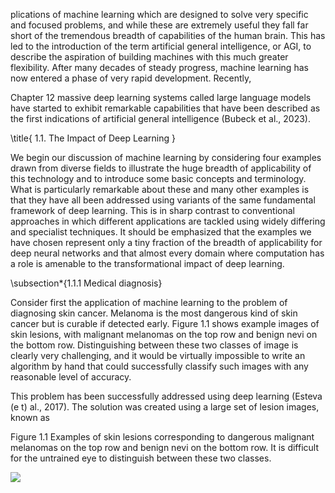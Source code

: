 plications of machine learning which are designed to solve very specific and focused problems, and while these are extremely useful they fall far short of the tremendous breadth of capabilities of the human brain. This has led to the introduction of the term artificial general intelligence, or AGI, to describe the aspiration of building machines with this much greater flexibility. After many decades of steady progress, machine learning has now entered a phase of very rapid development. Recently,

Chapter 12 massive deep learning systems called large language models have started to exhibit remarkable capabilities that have been described as the first indications of artificial general intelligence (Bubeck et al., 2023).

\title{
1.1. The Impact of Deep Learning
}

We begin our discussion of machine learning by considering four examples drawn from diverse fields to illustrate the huge breadth of applicability of this technology and to introduce some basic concepts and terminology. What is particularly remarkable about these and many other examples is that they have all been addressed using variants of the same fundamental framework of deep learning. This is in sharp contrast to conventional approaches in which different applications are tackled using widely differing and specialist techniques. It should be emphasized that the examples we have chosen represent only a tiny fraction of the breadth of applicability for deep neural networks and that almost every domain where computation has a role is amenable to the transformational impact of deep learning.

\subsection*{1.1.1 Medical diagnosis}

Consider first the application of machine learning to the problem of diagnosing skin cancer. Melanoma is the most dangerous kind of skin cancer but is curable if detected early. Figure 1.1 shows example images of skin lesions, with malignant melanomas on the top row and benign nevi on the bottom row. Distinguishing between these two classes of image is clearly very challenging, and it would be virtually impossible to write an algorithm by hand that could successfully classify such images with any reasonable level of accuracy.

This problem has been successfully addressed using deep learning (Esteva \(e t\) al., 2017). The solution was created using a large set of lesion images, known as

Figure 1.1 Examples of skin lesions corresponding to dangerous malignant melanomas on the top row and benign nevi on the bottom row. It is difficult for the untrained eye to distinguish between these two classes.

![](https://cdn.mathpix.com/cropped/2024_05_18_b4242664bcc6213fcfe3g-1.jpg?height=391&width=770&top_left_y=1717&top_left_x=873)